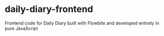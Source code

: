 # daily-diary-frontend
Frontend code for Daily Diary built with Flowbite and developed entirely in pure JavaScript
